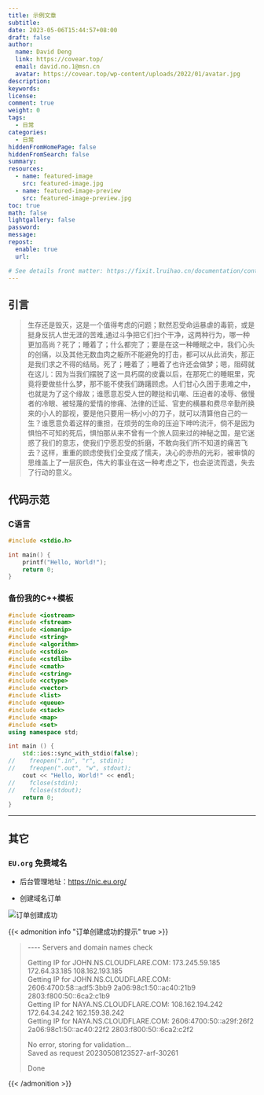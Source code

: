 ```yaml
---
title: 示例文章
subtitle: 
date: 2023-05-06T15:44:57+08:00
draft: false
author:
  name: David Deng
  link: https://covear.top/
  email: david.no.1@msn.cn
  avatar: https://covear.top/wp-content/uploads/2022/01/avatar.jpg
description:
keywords:
license:
comment: true
weight: 0
tags:
  - 日常
categories:
  - 日常
hiddenFromHomePage: false
hiddenFromSearch: false
summary:
resources:
  - name: featured-image
    src: featured-image.jpg
  - name: featured-image-preview
    src: featured-image-preview.jpg
toc: true
math: false
lightgallery: false
password:
message:
repost:
  enable: true
  url:

# See details front matter: https://fixit.lruihao.cn/documentation/content-management/introduction/#front-matter
---
```


<!--more-->

## 引言

> 生存还是毁灭，这是一个值得考虑的问题；默然忍受命运暴虐的毒箭，或是挺身反抗人世无涯的苦难,通过斗争把它们扫个干净，这两种行为，哪一种更加高尚？死了；睡着了；什么都完了；要是在这一种睡眠之中，我们心头的创痛，以及其他无数血肉之躯所不能避免的打击，都可以从此消失，那正是我们求之不得的结局。死了；睡着了；睡着了也许还会做梦；嗯，阻碍就在这儿：因为当我们摆脱了这一具朽腐的皮囊以后，在那死亡的睡眠里，究竟将要做些什么梦，那不能不使我们踌躇顾虑。人们甘心久困于患难之中，也就是为了这个缘故；谁愿意忍受人世的鞭挞和讥嘲、压迫者的凌辱、傲慢者的冷眼、被轻蔑的爱情的惨痛、法律的迁延、官吏的横暴和费尽辛勤所换来的小人的鄙视，要是他只要用一柄小小的刀子，就可以清算他自己的一生？谁愿意负着这样的重担，在烦劳的生命的压迫下呻吟流汗，倘不是因为惧怕不可知的死后，惧怕那从来不曾有一个旅人回来过的神秘之国，是它迷惑了我们的意志，使我们宁愿忍受的折磨，不敢向我们所不知道的痛苦飞去？这样，重重的顾虑使我们全变成了懦夫，决心的赤热的光彩，被审慎的思维盖上了一层灰色，伟大的事业在这一种考虑之下，也会逆流而退，失去了行动的意义。


## 代码示范

### C语言
```c
#include <stdio.h>

int main() {
    printf("Hello, World!");
    return 0;
}
```

### 备份我的C++模板
```c++
#include <iostream>
#include <fstream>
#include <iomanip>
#include <string>
#include <algorithm>
#include <cstdio>
#include <cstdlib>
#include <cmath>
#include <cstring>
#include <cctype>
#include <vector>
#include <list>
#include <queue>
#include <stack>
#include <map>
#include <set>
using namespace std;

int main () {
    std::ios::sync_with_stdio(false);
//    freopen(".in", "r", stdin);
//    freopen(".out", "w", stdout);
    cout << "Hello, World!" << endl;
//    fclose(stdin);
//    fclose(stdout);
    return 0;
}
```

---

## 其它

### `EU.org` 免费域名


- 后台管理地址：<https://nic.eu.org/>

- 创建域名订单

![订单创建成功](/images/20230508184455.png "订单创建成功")

{{< admonition info "订单创建成功的提示" true >}}

>\-\-\-\- Servers and domain names check 
> 
>Getting IP for JOHN.NS.CLOUDFLARE.COM: 173.245.59.185 172.64.33.185 108.162.193.185  
>Getting IP for JOHN.NS.CLOUDFLARE.COM: 2606:4700:58::adf5:3bb9 2a06:98c1:50::ac40:21b9 2803:f800:50::6ca2:c1b9  
>Getting IP for NAYA.NS.CLOUDFLARE.COM: 108.162.194.242 172.64.34.242 162.159.38.242  
>Getting IP for NAYA.NS.CLOUDFLARE.COM: 2606:4700:50::a29f:26f2 2a06:98c1:50::ac40:22f2 2803:f800:50::6ca2:c2f2  
>  
>  
>No error, storing for validation...  
>Saved as request 20230508123527-arf-30261  
>  
>Done  

{{< /admonition >}}
